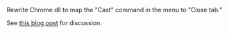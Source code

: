 Rewrite Chrome.dll to map the "Cast" command in the menu to "Close tab."

See [this blog post](https://textslashplain.com/2016/04/16/stupid-hexedit-tricks/) for discussion.
